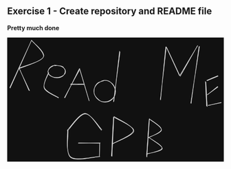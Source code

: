 ## Exercise 1 - Create repository and README file

**Pretty much done**

![readme_logo.png](readme_logo.png)